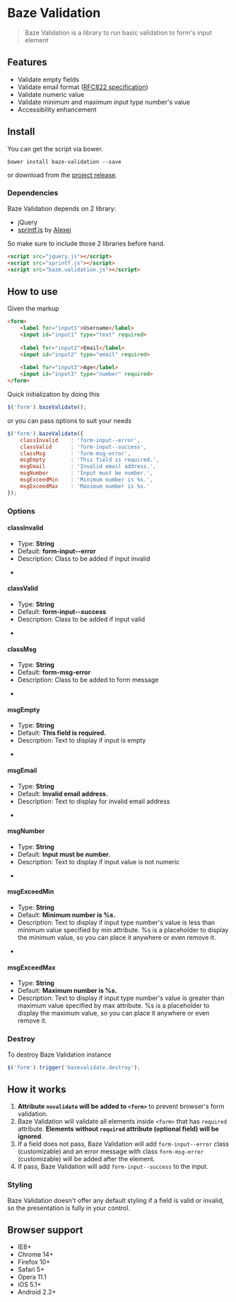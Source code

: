 # Baze Validation


> Baze Validation is a library to run basic validation to form's input element


## Features
* Validate empty fields
* Validate email format ([RFC822 specification](http://www.w3.org/Protocols/rfc822/#z8))
* Validate numeric value
* Validate minimum and maximum input type number's value
* Accessibility enhancement

## Install

You can get the script via bower.
```
bower install baze-validation --save
```
or download from the [project release](https://github.com/ImBobby/Baze-Validation/releases).

### Dependencies

Baze Validation depends on 2 library:
- jQuery
- [sprintf.js](https://github.com/alexei/sprintf.js) by [Alexei](https://github.com/alexei)

So make sure to include those 2 libraries before hand.

```HTML
<script src="jquery.js"></script>
<script src="sprintf.js"></script>
<script src="baze.validation.js"></script>
```

## How to use

Given the markup

```HTML
<form>
    <label for="input1">Username</label>
    <input id="input1" type="text" required>
    
    <label for="input2">Email</label>
    <input id="input2" type="email" required>
    
    <label for="input3">Age</label>
    <input id="input3" type="number" required>
</form>
```

Quick initialization by doing this

```Javascript
$('form').bazeValidate();
```

or you can pass options to suit your needs

```Javascript
$('form').bazeValidate({
    classInvalid    : 'form-input--error',
    classValid      : 'form-input--success',
    classMsg        : 'form-msg-error',
    msgEmpty        : 'This field is required.',
    msgEmail        : 'Invalid email address.',
    msgNumber       : 'Input must be number.',
    msgExceedMin    : 'Minimum number is %s.',
    msgExceedMax    : 'Maximum number is %s.'
});
```


### Options

#### classInvalid
* Type: **String**
* Default: **form-input--error**
* Description: Class to be added if input invalid

-

#### classValid
* Type: **String**
* Default: **form-input--success**
* Description: Class to be added if input valid

-

#### classMsg
* Type: **String**
* Default: **form-msg-error**
* Description: Class to be added to form message

-

#### msgEmpty
* Type: **String**
* Default: **This field is required.**
* Description: Text to display if input is empty

-

#### msgEmail
* Type: **String**
* Default: **Invalid email address.**
* Description: Text to display for invalid email address

-

#### msgNumber
* Type: **String**
* Default: **Input must be number.**
* Description: Text to display if input value is not numeric

-

#### msgExceedMin
* Type: **String**
* Default: **Minimum number is %s.**
* Description: Text to display if input type number's value is less than minimum value specified by min attribute. %s is a placeholder to display the minimum value, so you can place it anywhere or even remove it.

-

#### msgExceedMax
* Type: **String**
* Default: **Maximum number is %s.**
* Description: Text to display if input type number's value is greater than maximum value specified by max attribute. %s is a placeholder to display the maximum value, so you can place it anywhere or even remove it.


### Destroy

To destroy Baze Validation instance

```Javascript
$('form').trigger('bazevalidate.destroy');
```

## How it works

1. **Attribute `novalidate` will be added to `<form>`** to prevent browser's form validation.
2. Baze Validation will validate all elements inside `<form>` that has `required` attribute. **Elements without `required` attribute (optional field) will be ignored**.
3. If a field does not pass, Baze Validation will add `form-input--error` class (customizable) and an error message with class `form-msg-error` (customizable) will be added after the element.
4. If pass, Baze Validation will add `form-input--success` to the input.


### Styling

Baze Validation doesn't offer any default styling if a field is valid or invalid, so the presentation is fully in your control.


## Browser support

* IE8+
* Chrome 14+
* Firefox 10+
* Safari 5+
* Opera 11.1
* iOS 5.1+
* Android 2.2+